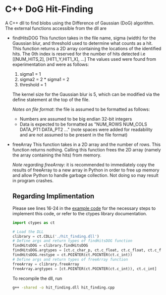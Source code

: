 # C++ DoG Hit-Finding
A C++ dll to find blobs using the Difference of Gaussian (DoG) algorithm.
The external functions accessible from the dll are
- findHitsDOG
  This function takes in the file name, sigma (width) for the Gaussian blur, and threshold used to determine what counts as a hit.
  This function returns a 2D array containing the locations of the identified hits. The 0th index is reserved for the number of hits detected i.e
  [[NUM_HITS,2], [HIT1_Y,HIT1_X], ...]
  The values used were found from experimentation and were as follows:
  1) sigma1 = 1
  2) sigma2 = 2 * sigma1 = 2
  3) threshold = 1

  The kernel size for the Gaussian blur is 5, which can be modified via the define statement at the top of the file.
  
  *Notes on file format*: the file is assumed to be formatted as follows:
  * Numbers are assumed to be big endian 32-bit integers
  * Data is expected to be formatted as "NUM_ROWS NUM_COLS DATA_PT1 DATA_PT2 ..." (note spaces were added for readability and are not assumed to be present in the file format)

- freeArray
  This function takes in a 2D array and the number of rows.
  This function returns nothing.
  Calling this function frees the 2D array (namely the array containing the hits) from memory.
  
  *Note regarding freeArray*: it is recommended to immediately copy the results of freeArray to a new array in Python in order to free up memory and allow Python to handle garbage collection. Not doing so may result in program crashes.

  ## Regarding Implimentation
  Please see lines 16-24 in the [example code](example/BlobFinding.py) for the necessary steps to implement this code, or refer to the ctypes library documentation.
  ```py
  import ctypes as ct

  # Load the DLL
  clibrary = ct.CDLL('./hit_finding.dll')
  # Define args and return types of findHitsDOG function
  findHitsDOG = clibrary.findHitsDOG
  findHitsDOG.argtypes = [ct.c_char_p, ct.c_float, ct.c_float, ct.c_float]
  findHitsDOG.restype = ct.POINTER(ct.POINTER(ct.c_int))
  # Define args and return types of freeArray function
  freeArray = clibrary.freeArray
  freeArray.argtypes = [ct.POINTER(ct.POINTER(ct.c_int)), ct.c_int]
  ```

  To recompile the dll, run
  ```bash
  g++ -shared -o hit_finding.dll hit_finding.cpp
  ```
